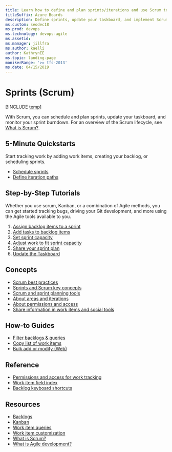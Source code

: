 ```yaml
---
title: Learn how to define and plan sprints/iterations and use Scrum tools
titleSuffix: Azure Boards 
description: Define sprints, update your taskboard, and implement Scrum in Azure Boards, Azure DevOps, & Team Foundation Server  
ms.custom: seodec18
ms.prod: devops
ms.technology: devops-agile
ms.assetid:  
ms.manager: jillfra
ms.author: kaelli
author: KathrynEE
ms.topic: landing-page
monikerRange: '>= tfs-2013'
ms.date: 04/15/2019
---
```


# Sprints (Scrum)

[!INCLUDE [temp](../_shared/version-vsts-tfs-all-versions.md)] 

With Scrum, you can schedule and plan sprints, update your taskboard, and monitor your sprint burndown. For an overview of the Scrum lifecycle, see [What is Scrum?](/azure/devops/learn/agile/what-is-scrum). 

## 5-Minute Quickstarts  

Start tracking work by adding work items, creating your backlog, or scheduling sprints.  
  
- [Schedule sprints](define-sprints.md)
- [Define iteration paths](../../organizations/settings/set-iteration-paths-sprints.md?toc=/azure/devops/boards/sprints/toc.json&bc=/azure/devops/boards/sprints/breadcrumb/toc.json)    

## Step-by-Step Tutorials

Whether you use scrum, Kanban, or a combination of Agile methods, you can get started tracking bugs, driving your Git development, and more using the Agile tools available to you. 

1. [Assign backlog items to a sprint](assign-work-sprint.md)  
2. [Add tasks to backlog items](add-tasks.md)  
3. [Set sprint capacity](set-capacity.md)  
4. [Adjust work to fit sprint capacity](adjust-work.md)  
5. [Share your sprint plan](share-plan.md)  
6. [Update the Taskboard](task-board.md)  

 
## Concepts 
- [Scrum best practices](best-practices-scrum.md) 
- [Sprints and Scrum key concepts](scrum-key-concepts.md)
- [Scrum and sprint planning tools](scrum-sprint-planning-tools.md)  
- [About areas and iterations](../../organizations/settings/about-areas-iterations.md?toc=/azure/devops/boards/sprints/toc.json&bc=/azure/devops/boards/sprints/breadcrumb/toc.json)
- [About permissions and access](../../organizations/security/permissions-access-work-tracking.md?toc=/azure/devops/boards/sprints/toc.json&bc=/azure/devops/boards/sprints/breadcrumb/toc.json)
- [Share information in work items and social tools](../queries/share-plans.md?toc=/azure/devops/boards/sprints/toc.json&bc=/azure/devops/boards/sprints/breadcrumb/toc.json) 


## How-to Guides

* [Filter backlogs & queries](../backlogs/filter-backlogs.md?toc=/azure/devops/boards/sprints/toc.json&bc=/azure/devops/boards/sprints/breadcrumb/toc.json)
* [Copy list of work items](../backlogs/copy-list.md?toc=/azure/devops/boards/sprints/toc.json&bc=/azure/devops/boards/sprints/breadcrumb/toc.json)  
* [Bulk add or modify (Web)](../backlogs/bulk-modify-work-items.md?toc=/azure/devops/boards/sprints/toc.json&bc=/azure/devops/boards/sprints/breadcrumb/toc.json)   


## Reference   
- [Permissions and access for work tracking](../../organizations/security/permissions-access-work-tracking.md?toc=/azure/devops/boards/sprints/toc.json&bc=/azure/devops/boards/sprints/breadcrumb/toc.json)
- [Work item field index](../work-items/guidance/work-item-field.md?toc=/azure/devops/boards/sprints/toc.json&bc=/azure/devops/boards/sprints/breadcrumb/toc.json)
- [Backlog keyboard shortcuts](../backlogs/backlogs-keyboard-shortcuts.md)


## Resources 
- [Backlogs](../backlogs/index.md)
- [Kanban](../boards/index.md)
- [Work item queries](../queries/index.md)
- [Work item customization](../../reference/index.md)
- [What is Scrum?](/azure/devops/learn/agile/what-is-scrum)
- [What is Agile development?](/azure/devops/learn/agile/what-is-agile-development)  

